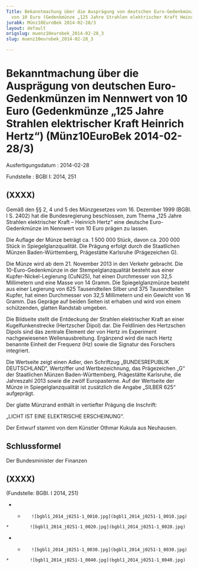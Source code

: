 ```yaml
---
Title: Bekanntmachung über die Ausprägung von deutschen Euro-Gedenkmünzen im Nennwert
  von 10 Euro (Gedenkmünze „125 Jahre Strahlen elektrischer Kraft Heinrich Hertz“)
jurabk: Münz10EuroBek 2014-02-28/3
layout: default
origslug: muenz10eurobek_2014-02-28_3
slug: muenz10eurobek_2014-02-28_3

---
```


# Bekanntmachung über die Ausprägung von deutschen Euro-Gedenkmünzen im Nennwert von 10 Euro (Gedenkmünze „125 Jahre Strahlen elektrischer Kraft Heinrich Hertz“) (Münz10EuroBek 2014-02-28/3)

Ausfertigungsdatum
:   2014-02-28

Fundstelle
:   BGBl I: 2014, 251


## (XXXX)

Gemäß den §§ 2, 4 und 5 des Münzgesetzes vom 16. Dezember 1999 (BGBl.
I S. 2402) hat die Bundesregierung beschlossen, zum Thema „125 Jahre
Strahlen elektrischer Kraft – Heinrich Hertz“ eine deutsche Euro-
Gedenkmünze im Nennwert von 10 Euro prägen zu lassen.

Die Auflage der Münze beträgt ca. 1 500 000 Stück, davon ca. 200 000
Stück in Spiegelglanzqualität. Die Prägung erfolgt durch die
Staatlichen Münzen Baden-Württemberg, Prägestätte Karlsruhe
(Prägezeichen G).

Die Münze wird ab dem 21. November 2013 in den Verkehr gebracht. Die
10-Euro-Gedenkmünze in der Stempelglanzqualität besteht aus einer
Kupfer-Nickel-Legierung (CuNi25), hat einen Durchmesser von 32,5
Millimetern und eine Masse von 14 Gramm. Die Spiegelglanzmünze besteht
aus einer Legierung von 625 Tausendteilen Silber und 375 Tausendteilen
Kupfer, hat einen Durchmesser von 32,5 Millimetern und ein Gewicht von
16 Gramm. Das Gepräge auf beiden Seiten ist erhaben und wird von einem
schützenden, glatten Randstab umgeben.

Die Bildseite stellt die Entdeckung der Strahlen elektrischer Kraft an
einer Kugelfunkenstrecke (Hertzscher Dipol) dar. Die Feldlinien des
Hertzschen Dipols sind das zentrale Element der von Hertz im
Experiment nachgewiesenen Wellenausbreitung. Ergänzend wird die nach
Hertz benannte Einheit der Frequenz (Hz) sowie die Signatur des
Forschers integriert.

Die Wertseite zeigt einen Adler, den Schriftzug „BUNDESREPUBLIK
DEUTSCHLAND“, Wertziffer und Wertbezeichnung, das Prägezeichen „G“ der
Staatlichen Münzen Baden-Württemberg, Prägestätte Karlsruhe, die
Jahreszahl 2013 sowie die zwölf Europasterne. Auf der Wertseite der
Münze in Spiegelglanzqualität ist zusätzlich die Angabe „SILBER 625“
aufgeprägt.

Der glatte Münzrand enthält in vertiefter Prägung die Inschrift:

„LICHT IST EINE ELEKTRISCHE ERSCHEINUNG“.

Der Entwurf stammt von dem Künstler Othmar Kukula aus Neuhausen.


## Schlussformel

Der Bundesminister der Finanzen


## (XXXX)

(Fundstelle: BGBl. I 2014, 251)


*    *        ![bgbl1_2014_j0251-1_0010.jpg](bgbl1_2014_j0251-1_0010.jpg)
    *        ![bgbl1_2014_j0251-1_0020.jpg](bgbl1_2014_j0251-1_0020.jpg)

*    *        ![bgbl1_2014_j0251-1_0030.jpg](bgbl1_2014_j0251-1_0030.jpg)
    *        ![bgbl1_2014_j0251-1_0040.jpg](bgbl1_2014_j0251-1_0040.jpg)


